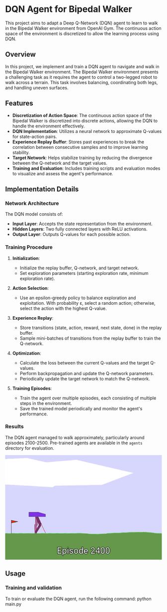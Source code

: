 # DQN Agent for Bipedal Walker

This project aims to adapt a Deep Q-Network (DQN) agent to learn to walk in the Bipedal Walker environment from OpenAI Gym. The continuous action space of the environment is discretized to allow the learning process using DQN.

## Overview

In this project, we implement and train a DQN agent to navigate and walk in the Bipedal Walker environment. The Bipedal Walker environment presents a challenging task as it requires the agent to control a two-legged robot to walk across a terrain. This task involves balancing, coordinating both legs, and handling uneven surfaces.

## Features

- **Discretization of Action Space**: The continuous action space of the Bipedal Walker is discretized into discrete actions, allowing the DQN to handle the environment effectively.
- **DQN Implementation**: Utilizes a neural network to approximate Q-values for state-action pairs.
- **Experience Replay Buffer**: Stores past experiences to break the correlation between consecutive samples and to improve learning stability.
- **Target Network**: Helps stabilize training by reducing the divergence between the Q-network and the target values.
- **Training and Evaluation**: Includes training scripts and evaluation modes to visualize and assess the agent's performance.

## Implementation Details

### Network Architecture

The DQN model consists of:
- **Input Layer**: Accepts the state representation from the environment.
- **Hidden Layers**: Two fully connected layers with ReLU activations.
- **Output Layer**: Outputs Q-values for each possible action.

### Training Procedure

1. **Initialization**:
   - Initialize the replay buffer, Q-network, and target network.
   - Set exploration parameters (starting exploration rate, minimum exploration rate).

2. **Action Selection**:
   - Use an epsilon-greedy policy to balance exploration and exploitation. With probability ε, select a random action; otherwise, select the action with the highest Q-value.

3. **Experience Replay**:
   - Store transitions (state, action, reward, next state, done) in the replay buffer.
   - Sample mini-batches of transitions from the replay buffer to train the Q-network.

4. **Optimization**:
   - Calculate the loss between the current Q-values and the target Q-values.
   - Perform backpropagation and update the Q-network parameters.
   - Periodically update the target network to match the Q-network.

5. **Training Episodes**:
   - Train the agent over multiple episodes, each consisting of multiple steps in the environment.
   - Save the trained model periodically and monitor the agent's performance.

### Results

The DQN agent managed to walk approximately, particularly around episodes 2100-2500. Pre-trained agents are available in the `agents` directory for evaluation.

![DQN Agent Walking](https://github.com/Paul-Chupot/Bipede_DQN/blob/main/assets/rl-video-episode-2400.gif)

## Usage

### Training and validation

To train or evaluate the DQN agent, run the following command: python main.py
